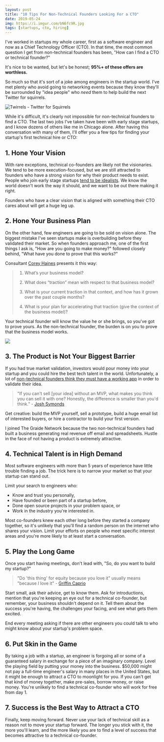 ```yaml
---
layout: post
title: "10 Tips For Non-Technical Founders Looking For a CTO"
date: 2019-05-24
img: https://i.imgur.com/bN6fc9R.jpg
tags: [startups, cto, hiring]
---
```


I've worked in startups my whole career, first as a software engineer and now as a Chief Technology Officer (CTO). In that time,
the most common question I get from non-technical founders has been, "How can I find a CTO or technical founder?"

It's nice to be wanted, but let's be honest; **95%+ of these offers are worthless.**

So much so that it's sort of a joke among engineers in the startup world. I've met plenty who avoid going to 
networking events because they know they'll be surrounded by "idea people" who _need_ them to help build the next Twitter for squirrels.

![Twirrels - Twitter for Squirrels](https://i.imgur.com/sj7nEYc.jpg)

While it's difficult, it's clearly not impossible for non-technical founders to find a CTO. The last two jobs I've taken
have been with early stage startups, and I know dozens of others like me in Chicago alone. After having this conversation
with many of them, I'll offer you a few tips for finding your startup's first technical hire or CTO:

## 1. Hone Your Vision

With rare exceptions, technical co-founders are likely not the visionaries. We tend to be more execution-focused, but 
we are still attracted to founders who have a strong vision for why their product needs to exist. People who join early stage
startups [tend to be idealists](https://www.forbes.com/sites/85broads/2013/11/18/the-millennial-startup-revolution/#51b08ce7622d).
We know the world doesn't work the way it should, and we want to be out there making it right.

Founders who have a clear vision that is aligned with something their CTO cares about will get a huge leg up.

## 2. Hone Your Business Plan

On the other hand, few engineers are going to be sold on vision alone. The biggest mistake I've seen startups make is overbuilding
before they validated their market. So when founders approach me, one of the first things I ask is, "How are you going to make money?"
followed closely behind, "What have you done to prove that this works?"

Consultant [Corey Haines](https://www.linkedin.com/in/coreyhaines/) presents it this way:

> 1) What’s your business model?
>
> 2) What does “traction” mean with respect to that business model?
>
> 3) What is your current traction in that context, and how has it grown over the past couple months?
>
> 4) What is your plan for accelerating that traction (give the context of the business model)?

Your technical founder will know the value he or she brings, so you've got to prove yours. As the non-technical founder, 
the burden is on you to prove that the business model works.

![](https://i.imgur.com/bN6fc9R.jpg)

## 3. The Product is Not Your Biggest Barrier

If you had true market validation, investors would pour money into your startup and you could hire
the best tech talent in the world. Unfortunately, a lot of [non-technical founders think they must have a working app](http://humbledmba.com/please-please-please-stop-asking-how-to-find) in order to validate their idea.

> "If you can't sell [your idea] without an MVP, what makes you think you can sell it with one? Honestly, the difference is smaller than you'd think." - [Josh Symonds](https://www.linkedin.com/in/joshsymonds/)

Get creative: build the MVP yourself, sell a prototype, build a huge email list of interested buyers, or hire a contractor
to build your first version.

I joined The Graide Network because the two non-technical founders had built a business generating real revenue off email
and spreadsheets. Hustle in the face of not having a product is extremely attractive.

## 4. Technical Talent is in High Demand

Most software engineers with more than 5 years of experience have little trouble finding a job. The trick here is to narrow
your market so that your startup can stand out.

Limit your search to engineers who:

- Know and trust you personally,
- Have founded or been part of a startup before,
- Done open source projects in your problem space, or
- Work in the industry you're interested in.

Most co-founders knew each other long before they started a company together, so it's unlikely that you'll find a random person
on the internet who shares your vision. Limit your efforts on people who meet specific interest areas and you're more likely
to at least start a conversation.

## 5. Play the Long Game 

Once you start having meetings, don't lead with, "So, do you want to build my startup?"

> "Do 'this thing' for equity because you love it" usually means "because *I* love it" - [Griffin Caprio](https://www.linkedin.com/in/griffincaprio/)

Start small, ask their advice, get to know them. Ask for introductions, mention that you're keeping an eye out for a 
technical co-founder, but remember, your business shouldn't depend on it. Tell them about the success you're having, the 
challenges your facing, and see what gets them excited.

End every meeting asking if there are other engineers you could talk to who might know about your startup's problem space.

## 6. Put Skin in the Game

By taking a job with a startup, an engineer is forgoing all or some of a guaranteed salary in exchange for a piece of an imaginary
company. Level the playing field by putting your money into the business. $50,000 might not pay a full-time engineer's salary 
in many places in the United States, but it might be enough to attract a CTO to moonlight for you. If you can't get that
kind of money together, make pre-sales, borrow money, or raise money. You're unlikely to find a technical co-founder
who will work for free from day 1. 

## 7. Success is the Best Way to Attract a CTO

Finally, keep moving forward. Never use your lack of technical skill as a reason not to move your startup forward. The longer
you stick with it, the more you'll learn, and the more likely you are to find a level of success that becomes attractive to a 
technical co-founder.
